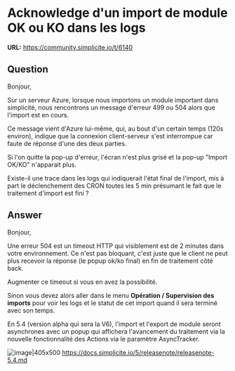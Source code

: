 # Acknowledge d'un import de module OK ou KO dans les logs

**URL:** https://community.simplicite.io/t/6140

## Question
Bonjour,

Sur un serveur Azure, lorsque nous importons un module important dans simplicité, nous rencontrons un message d'erreur 499 ou 504 alors que l'import est en cours.

Ce message vient d'Azure lui-même, qui, au bout d'un certain temps (120s environ), indique que la connexion client-serveur s'est interrompue car faute de réponse d'une des deux parties.

Si l'on quitte la pop-up d'erreur, l'écran n'est plus grisé et la pop-up "Import OK/KO" n'apparait plus.

Existe-il une trace dans les logs qui indiquerait l'état final de l'import, mis à part le déclenchement des CRON toutes les 5 min présumant le fait que le traitement d'import est fini ?

## Answer
Bonjour,

Une erreur 504 est un timeout HTTP qui visiblement est de 2 minutes dans votre environnement.
Ce n'est pas bloquant, c'est juste que le client ne peut plus recevoir la réponse (le popup ok/ko final) en fin de traitement côté back.

Augmenter ce timeout si vous en avez la possibilité.

Sinon vous devez alors aller dans le menu **Opération / Supervision des imports** pour voir les logs et le statut de cet import quand il sera terminé avec son temps.

En 5.4 (version alpha qui sera la V6), l'import et l'export de module seront asynchrones avec un popup qui affichera l'avancement du traitement via la nouvelle fonctionnalité des Actions via le paramètre AsyncTracker.

![image|405x500](upload://bIMy3CUvq6bBkRYD4R8NJ12PB7w.png)
https://docs.simplicite.io/5/releasenote/releasenote-5.4.md
